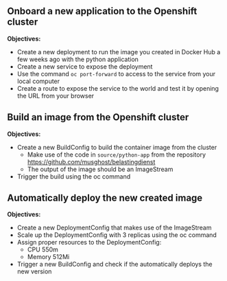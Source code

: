 ## Onboard a new application to the Openshift cluster

**Objectives:**

- Create a new deployment to run the image you created in Docker Hub a few weeks ago with the python application
- Create a new service to expose the deployment
- Use the command `oc port-forward` to access to the service from your local computer
- Create a route to expose the service to the world and test it by opening the URL from your browser

## Build an image from the Openshift cluster

**Objectives:**

- Create a new BuildConfig to build the container image from the cluster
    - Make use of the code in `source/python-app` from the repository https://github.com/musghost/belastingdienst
    - The output of the image should be an ImageStream
- Trigger the build using the oc command

## Automatically deploy the new created image

**Objectives:**

- Create a new DeploymentConfig that makes use of the ImageStream
- Scale up the DeploymentConfig with 3 replicas using the oc command
- Assign proper resources to the DeploymentConfig:
  - CPU 550m
  - Memory 512Mi
- Trigger a new BuildConfig and check if the automatically deploys the new version